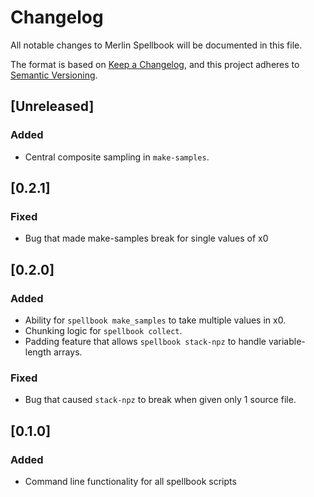 # Changelog
All notable changes to Merlin Spellbook will be documented in this file.

The format is based on [Keep a Changelog](https://keepachangelog.com/en/1.0.0/),
and this project adheres to [Semantic Versioning](https://semver.org/spec/v2.0.0.html).

## [Unreleased]

### Added
- Central composite sampling in `make-samples`.

## [0.2.1]

### Fixed
- Bug that made make-samples break for single values of x0

## [0.2.0]

### Added
- Ability for `spellbook make_samples` to take multiple values in x0.
- Chunking logic for `spellbook collect`.
- Padding feature that allows `spellbook stack-npz` to handle variable-length arrays.

### Fixed
- Bug that caused `stack-npz` to break when given only 1 source file.

## [0.1.0]

### Added
- Command line functionality for all spellbook scripts
